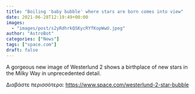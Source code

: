```yaml
---
title: "Boiling 'baby bubble' where stars are born comes into view"
date: 2021-06-28T12:19:49+00:00
images:
  - "images/post/s2yRdhrkQSKycRYfKopWwU.jpeg"
author: "AstroBot"
categories: ["News"]
tags: ["space.com"]
draft: false
---
```


A gorgeous new image of Westerlund 2 shows a birthplace of new stars in the Milky Way in unprecedented detail. 

Διαβάστε περισσότερα: https://www.space.com/westerlund-2-star-bubble
